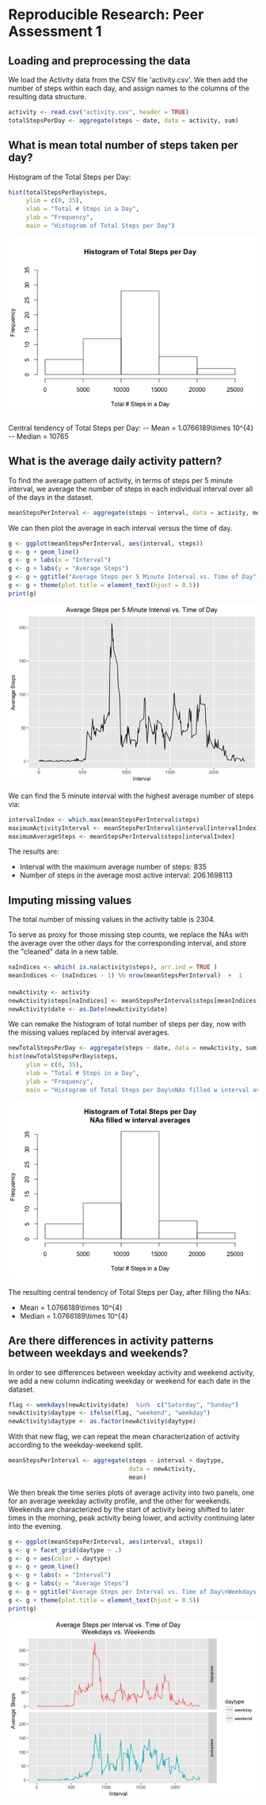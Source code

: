 # Reproducible Research: Peer Assessment 1




## Loading and preprocessing the data
We load the Activity data from the CSV file 'activity.csv'.
We then add the number of steps within each day, and assign names to
the columns of the resulting data structure.

```r
activity <- read.csv("activity.csv", header = TRUE)
totalStepsPerDay <- aggregate(steps ~ date, data = activity, sum)
```


## What is mean total number of steps taken per day?
Histogram of the Total Steps per Day:

```r
hist(totalStepsPerDay$steps,
     ylim = c(0, 35),
     xlab = "Total # Steps in a Day",
     ylab = "Frequency",
     main = "Histogram of Total Steps per Day")
```

![](PA1_template_files/figure-html/unnamed-chunk-1-1.png)<!-- -->

Central tendency of Total Steps per Day:
--  Mean = 1.0766189\times 10^{4}
--  Median = 10765



## What is the average daily activity pattern?
To find the average pattern of activity, in terms of steps per 5 minute interval,
we average the number of steps in each individual interval over all of the days
in the dataset.

```r
meanStepsPerInterval <- aggregate(steps ~ interval, data = activity, mean)
```

We can then plot the average in each interval versus the time of day.

```r
g <- ggplot(meanStepsPerInterval, aes(interval, steps))
g <- g + geom_line()
g <- g + labs(x = "Interval")
g <- g + labs(y = "Average Steps")
g <- g + ggtitle("Average Steps per 5 Minute Interval vs. Time of Day")
g <- g + theme(plot.title = element_text(hjust = 0.5))
print(g)
```

![](PA1_template_files/figure-html/plotaveragedailyactivitypattern-1.png)<!-- -->

We can find the 5 minute interval with the highest average number of steps via:

```r
intervalIndex <- which.max(meanStepsPerInterval$steps)
maximumActivityInterval <- meanStepsPerInterval$interval[intervalIndex]
maximumAverageSteps <- meanStepsPerInterval$steps[intervalIndex]
```

The results are:
*  Interval with the maximum average number of steps:  835
*  Number of steps in the average most active interval:  206.1698113


## Imputing missing values
The total number of missing values in the activity table is  2304.

To serve as proxy for those missing step counts, we replace the NAs with
the average over the other days for the corresponding interval, and store
the "cleaned" data in a new table.

```r
naIndices <- which( is.na(activity$steps), arr.ind = TRUE )
meanIndices <- (naIndices - 1) %% nrow(meanStepsPerInterval)  +  1

newActivity <- activity
newActivity$steps[naIndices] <- meanStepsPerInterval$steps[meanIndices]
newActivity$date <- as.Date(newActivity$date)
```

We can remake the histogram of total number of steps per day, now with the
missing values replaced by interval averages.

```r
newTotalStepsPerDay <- aggregate(steps ~ date, data = newActivity, sum)
hist(newTotalStepsPerDay$steps,
     ylim = c(0, 35),
     xlab = "Total # Steps in a Day",
     ylab = "Frequency",
     main = "Histogram of Total Steps per Day\nNAs filled w interval averages" )
```

![](PA1_template_files/figure-html/characterizenewactivity-1.png)<!-- -->


The resulting central tendency of Total Steps per Day, after filling the NAs:
*  Mean = 1.0766189\times 10^{4}
*  Median = 1.0766189\times 10^{4}


## Are there differences in activity patterns between weekdays and weekends?
In order to see differences between weekday activity and weekend activity,
we add a new column indicating weekday or weekend for each date in the dataset.

```r
flag <- weekdays(newActivity$date)  %in%  c("Saturday", "Sunday")
newActivity$daytype <- ifelse(flag, "weekend", "weekday")
newActivity$daytype <- as.factor(newActivity$daytype)
```

With that new flag, we can repeat the mean characterization of activity
according to the weekday-weekend split.

```r
meanStepsPerInterval <- aggregate(steps ~ interval + daytype,
                                  data = newActivity,
                                  mean)
```

We then break the time series plots of average activity into two panels,
one for an average weekday activity profile, and the other for weekends.
Weekends are characterized by the start of activity being shifted to later
times in the morning, peak activity being lower, and activity continuing
later into the evening.

```r
g <- ggplot(meanStepsPerInterval, aes(interval, steps))
g <- g + facet_grid(daytype ~ .)
g <- g + aes(color = daytype)
g <- g + geom_line()
g <- g + labs(x = "Interval")
g <- g + labs(y = "Average Steps")
g <- g + ggtitle("Average Steps per Interval vs. Time of Day\nWeekdays vs. Weekends")
g <- g + theme(plot.title = element_text(hjust = 0.5))
print(g)
```

![](PA1_template_files/figure-html/facetbydaytype-1.png)<!-- -->


